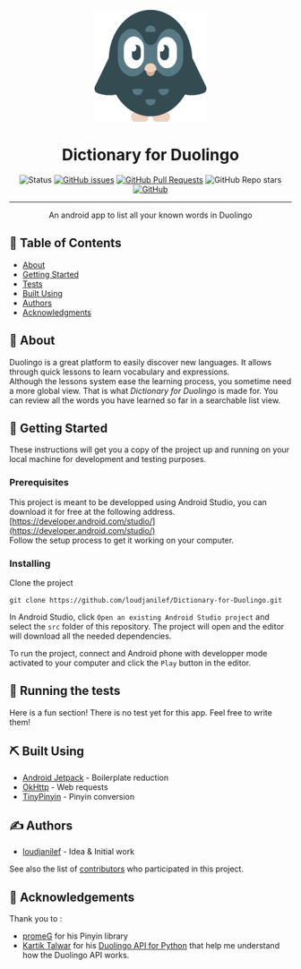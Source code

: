 <p align="center">
 <img width=200px height=200px src="https://github.com/loudjanilef/Dictionary-for-Duolingo/blob/master/illustrations/artworks/owl_logo.svg" alt="Project logo">
</p>

<h1 align="center">Dictionary for Duolingo</h1>

<div align="center">

![Status](https://img.shields.io/badge/status-active-success.svg)
[![GitHub issues](https://img.shields.io/github/issues/loudjanilef/Dictionary-for-Duolingo)](https://github.com/loudjanilef/Dictionary-for-Duolingo/issues)
[![GitHub Pull Requests](https://img.shields.io/github/issues-pr/loudjanilef/Dictionary-for-Duolingo)](https://github.com/loudjanilef/Dictionary-for-Duolingo/pulls)
![GitHub Repo stars](https://img.shields.io/github/stars/loudjanilef/Dictionary-for-Duolingo)
[![GitHub](https://img.shields.io/github/license/loudjanilef/Dictionary-for-Duolingo)](https://github.com/loudjanilef/Dictionary-for-Duolingo/blob/master/LICENSE.txt)

</div>

---

<p align="center"> An android app to list all your known words in Duolingo
    <br> 
</p>

## 📝 Table of Contents

- [About](#about)
- [Getting Started](#getting_started)
- [Tests](#tests)
- [Built Using](#built_using)
- [Authors](#authors)
- [Acknowledgments](#acknowledgement)

## 🧐 About <a name = "about"></a>

Duolingo is a great platform to easily discover new languages. It allows through quick lessons to learn vocabulary and expressions.<br/>Although the lessons system ease the learning process, you sometime need a more global view. That is what *Dictionary for Duolingo* is made for. You can review all the words you have learned so far in a searchable list view.

## 🏁 Getting Started <a name = "getting_started"></a>

These instructions will get you a copy of the project up and running on your local machine for development and testing purposes.

### Prerequisites

This project is meant to be developped using Android Studio, you can download it for free at the following address.
<br/>
[https://developer.android.com/studio/](https://developer.android.com/studio/)
<br/>
Follow the setup process to get it working on your computer.

### Installing

Clone the project 
```
git clone https://github.com/loudjanilef/Dictionary-for-Duolingo.git
```

In Android Studio, click `Open an existing Android Studio project` and select the `src` folder of this repository. The project will open and the editor will download all the needed dependencies.

To run the project, connect and Android phone with developper mode activated to your computer and click the `Play` button in the editor.

## 🔧 Running the tests <a name = "tests"></a>

Here is a fun section! There is no test yet for this app. Feel free to write them!

## ⛏️ Built Using <a name = "built_using"></a>

- [Android Jetpack](https://developer.android.com/jetpack) - Boilerplate reduction
- [OkHttp](https://square.github.io/okhttp) - Web requests
- [TinyPinyin](https://github.com/promeG/TinyPinyin) - Pinyin conversion

## ✍️ Authors <a name = "authors"></a>

- [loudjanilef](https://github.com/loudjanilef) - Idea & Initial work

See also the list of [contributors](https://github.com//loudjanilef/Dictionary-for-Duolingo/contributors) who participated in this project.

## 🎉 Acknowledgements <a name = "acknowledgement"></a>

Thank you to :
- [promeG](https://github.com/promeG) for his Pinyin library
- [Kartik Talwar](https://github.com/KartikTalwar) for his [Duolingo API for Python](https://github.com/KartikTalwar/Duolingo) that help me understand how the Duolingo API works.
